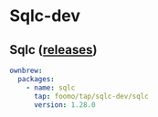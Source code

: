 # Sqlc-dev

## Sqlc ([releases](https://github.com/sqlc-dev/sqlc/releases))

```yaml
ownbrew:
  packages:
    - name: sqlc
      tap: foomo/tap/sqlc-dev/sqlc
      version: 1.28.0
```
